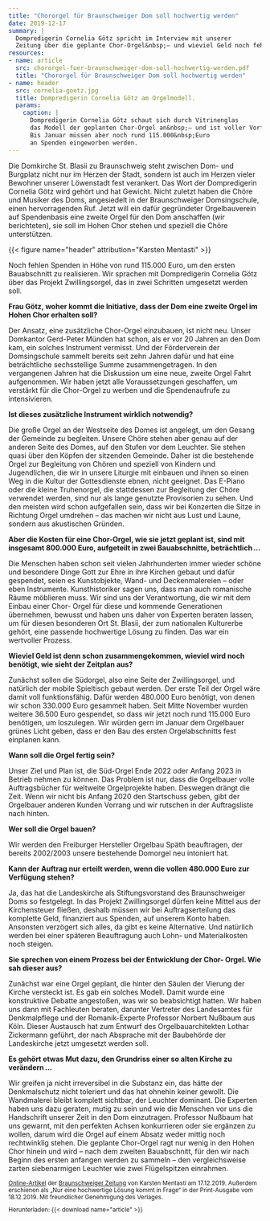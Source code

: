 ```yaml
---
title: "Chororgel für Braunschweiger Dom soll hochwertig werden"
date: 2019-12-17
summary: |
  Dompredigerin Cornelia Götz spricht im Interview mit unserer
  Zeitung über die geplante Chor-Orgel&nbsp;– und wieviel Geld noch fehlt.
resources:
- name: article
  src: chororgel-fuer-braunschweiger-dom-soll-hochwertig-werden.pdf
  title: "Chororgel für Braunschweiger Dom soll hochwertig werden"
- name: header
  src: cornelia-goetz.jpg
  title: Dompredigerin Cornelia Götz am Orgelmodell.
  params:
    caption: |
      Dompredigerin Cornelia Götz schaut sich durch Vitrinenglas 
      das Modell der geplanten Chor-Orgel an&nbsp;– und ist voller Vorfreude. 
      Bis Januar müssen aber noch rund 115.000&nbsp;Euro 
      an Spenden eingeworben werden.
---
```


Die Domkirche St.&nbsp;Blasii zu Braunschweig steht zwischen Dom- und
Burgplatz nicht nur im Herzen der Stadt, sondern ist auch im Herzen vieler
Bewohner unserer Löwenstadt fest verankert. Das Wort der Dompredigerin
Cornelia Götz wird gehört und hat Gewicht. Nicht zuletzt haben die Chöre
und Musiker des Doms, angesiedelt in der Braunschweiger Domsingschule,
einen hervorragenden Ruf. Jetzt will ein dafür gegründeter Orgelbauverein
auf Spendenbasis eine zweite Orgel für den Dom anschaffen (wir
berichteten), sie soll im Hohen Chor stehen und speziell die Chöre
unterstützen.

{{< figure name="header" attribution="Karsten Mentasti" >}}

Noch fehlen Spenden in Höhe von rund 115.000&nbsp;Euro, um den ersten
Bauabschnitt zu realisieren. Wir sprachen mit Dompredigerin Cornelia Götz
über das Projekt Zwillingsorgel, das in zwei Schritten umgesetzt werden soll.

**Frau Götz, woher kommt die Initiative, dass der Dom eine zweite
Orgel im Hohen Chor erhalten soll?**

Der Ansatz, eine zusätzliche Chor-Orgel einzubauen, ist nicht neu. Unser
Domkantor Gerd-Peter Münden hat schon, als er vor 20&nbsp;Jahren an den Dom
kam, ein solches Instrument vermisst. Und der Förderverein der
Domsingschule sammelt bereits seit zehn Jahren dafür und hat eine
beträchtliche sechsstellige Summe zusammengetragen. In den vergangenen
Jahren hat die Diskussion um eine neue, zweite Orgel Fahrt aufgenommen.
Wir haben jetzt alle Voraussetzungen geschaffen, um verstärkt für die
Chor-Orgel zu werben und die Spendenaufrufe zu intensivieren.

**Ist dieses zusätzliche Instrument wirklich notwendig?**

Die große Orgel an der Westseite des Domes ist angelegt, um den Gesang der
Gemeinde zu begleiten. Unsere Chöre stehen aber genau auf der anderen
Seite des Domes, auf den Stufen vor dem Leuchter. Sie stehen quasi über den
Köpfen der sitzenden Gemeinde. Daher ist die bestehende Orgel zur
Begleitung von Chören und speziell von Kindern und Jugendlichen, die wir in
unsere Liturgie mit einbauen und ihnen so einen Weg in die Kultur der
Gottesdienste ebnen, nicht geeignet. Das E-Piano oder die kleine
Truhenorgel, die stattdessen zur Begleitung der Chöre verwendet werden,
sind nur als lange genutzte Provisorien zu sehen. Und den meisten wird
schon aufgefallen sein, dass wir bei Konzerten die Sitze in Richtung Orgel
umdrehen&nbsp;– das machen wir nicht aus Lust und Laune, sondern aus
akustischen Gründen.

**Aber die Kosten für eine Chor-Orgel, wie sie jetzt geplant ist, sind
  mit insgesamt 800.000&nbsp;Euro, aufgeteilt in zwei Bauabschnitte,
  beträchtlich …**

Die Menschen haben schon seit vielen Jahrhunderten immer wieder schöne
und besondere Dinge Gott zur Ehre in ihre Kirchen gebaut und dafür
gespendet, seien es Kunstobjekte, Wand- und Deckenmalereien&nbsp;– oder eben
Instrumente.
Kunsthistoriker sagen uns, dass man auch romanische Räume möblieren
muss. Wir sind uns der Verantwortung, die wir mit dem Einbau einer Chor-
Orgel für diese und kommende Generationen übernehmen, bewusst und
haben uns daher von Experten beraten lassen, um für diesen besonderen Ort
St.&nbsp;Blasii, der zum nationalen Kulturerbe gehört, eine passende hochwertige
Lösung zu finden. Das war ein wertvoller Prozess.

**Wieviel Geld ist denn schon zusammengekommen, wieviel wird
  noch benötigt, wie sieht der Zeitplan aus?**

Zunächst sollen die Südorgel, also eine Seite der Zwillingsorgel, und natürlich
der mobile Spieltisch gebaut werden. Der erste Teil der Orgel wäre damit voll
funktionsfähig. Dafür werden 480.000&nbsp;Euro benötigt, von denen wir schon
330.000&nbsp;Euro gesammelt haben. Seit Mitte November wurden weitere
36.500&nbsp;Euro gespendet, so dass wir jetzt noch rund 115.000&nbsp;Euro benötigen,
um loszulegen. Wir würden gern im Januar dem Orgelbauer grünes Licht
geben, dass er den Bau des ersten Orgelabschnitts fest einplanen kann.

**Wann soll die Orgel fertig sein?**

Unser Ziel und Plan ist, die Süd-Orgel Ende&nbsp;2022 oder Anfang&nbsp;2023 in
Betrieb nehmen zu können. Das Problem ist nur, dass die Orgelbauer volle
Auftragsbücher für weltweite Orgelprojekte haben. Deswegen drängt die Zeit.
Wenn wir nicht bis Anfang&nbsp;2020 den Startschuss geben, gibt der Orgelbauer
anderen Kunden Vorrang und wir rutschen in der Auftragsliste nach hinten.

**Wer soll die Orgel bauen?**

Wir werden den Freiburger Hersteller Orgelbau Späth beauftragen, der
bereits&nbsp;2002/2003 unsere bestehende Domorgel neu intoniert hat.

**Kann der Auftrag nur erteilt werden, wenn die vollen&nbsp;480.000
  Euro zur Verfügung stehen?**

Ja, das hat die Landeskirche als Stiftungsvorstand des Braunschweiger Doms
so festgelegt. In das Projekt Zwillingsorgel dürfen keine Mittel aus der
Kirchensteuer fließen, deshalb müssen wir bei Auftragserteilung das
komplette Geld, finanziert aus Spenden, auf unserem Konto haben.
Ansonsten verzögert sich alles, da gibt es keine Alternative. Und natürlich
werden bei einer späteren Beauftragung auch Lohn- und Materialkosten noch
steigen.

**Sie sprechen von einem Prozess bei der Entwicklung der Chor-
  Orgel. Wie sah dieser aus?**

Zunächst war eine Orgel geplant, die hinter den Säulen der Vierung der
Kirche versteckt ist. Es gab ein solches Modell. Damit wurde eine
konstruktive Debatte angestoßen, was wir so beabsichtigt hatten. Wir haben
uns dann mit Fachleuten beraten, darunter Vertreter des Landesamtes für
Denkmalpflege und der Romanik-Experte Professor Norbert Nußbaum aus
Köln. Dieser Austausch hat zum Entwurf des Orgelbauarchitekten Lothar
Zickermann geführt, der nach Absprache mit der Baubehörde der
Landeskirche jetzt umgesetzt werden soll.

**Es gehört etwas Mut dazu, den Grundriss einer so alten Kirche zu
  verändern …**

Wir greifen ja nicht irreversibel in die Substanz ein, das hätte der
Denkmalschutz nicht toleriert und das hat ohnehin keiner gewollt. Die
Wandmalerei bleibt komplett sichtbar, der Leuchter dominant. Die Experten
haben uns dazu geraten, mutig zu sein und wie die Menschen vor uns die
Handschrift unserer Zeit in den Dom einzutragen. Professor Nußbaum hat
uns gewarnt, mit den perfekten Achsen konkurrieren oder sie ergänzen zu
wollen, darum wird die Orgel auf einem Absatz weder mittig noch
rechtwinklig stehen. Die geplante Chor-Orgel ragt nur wenig in den Hohen
Chor hinein und wird&nbsp;– nach dem zweiten Bauabschnitt, für den wir nach
Beginn des ersten anfangen werden zu sammeln&nbsp;– den vergleichsweise zarten
siebenarmigen Leuchter wie zwei Flügelspitzen einrahmen.

<small>

[Online-Artikel](https://braunschweiger-zeitung.de/article227942223/) der [Braunschweiger Zeitung](https://braunschweiger-zeitung.de) von Karsten Mentasti am 17.12.2019.
Außerdem erschienen als „Nur eine hochwertige Lösung kommt in Frage“ in der Print-Ausgabe vom 18.12.2019.
Mit freundlicher Genehmigung des Verlages.

Herunterladen: {{< download name="article" >}}

</small>
